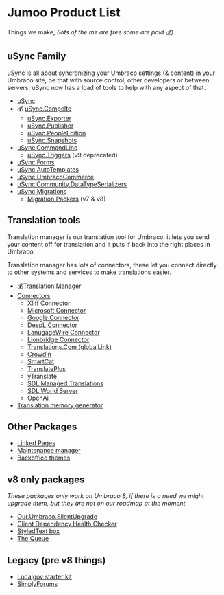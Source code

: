 # Jumoo Product List 
Things we make, *(lots of the me are free some are paid 💰)*

## uSync Family
uSync is all about syncronizing your Umbraco settings (& content) in your Umbraco site, be that with source control, other developers or between servers. uSync now has a load of tools to help with any aspect of that.

- [uSync](https://jumoo.co.uk/uSync/)
- 💰 [uSync.Compelte](https://jumoo.co.uk/uSync/complete/)
    - [uSync.Exporter](https://jumoo.co.uk/uSync/exporter/)
    - [uSync.Publisher](https://jumoo.co.uk/uSync/publisher/)
    - [uSync.PeopleEdition](https://jumoo.co.uk/uSync/people/)
    - [uSync.Snapshots](https://jumoo.co.uk/uSync/snapshots/)
- [uSync.CommandLine](https://blog.jumoo.co.uk/2022/uSyncCommandLine/)
    - [uSync.Triggers](https://github.com/Jumoo/uSyncTriggers) (v9 deprecated)
- [uSync.Forms](https://jumoo.co.uk/uSync/forms/)
- [uSync.AutoTemplates](https://github.com/KevinJump/uSync/tree/v12/main/uSync.AutoTemplates)
- [uSync.UmbracoCommerce](https://github.com/Jumoo/uSync.Umbraco.Commerce)
- [uSync.Community.DataTypeSerializers](https://github.com/KevinJump/uSync/tree/v12/main/uSync.Community.DataTypeSerializers)
- [uSync.Migrations](https://github.com/Jumoo/uSyncMigrations)
    - [Migration Packers](https://github.com/Jumoo/uSync.Migrations.Packers) (v7 & v8)

## Translation tools
Translation manager is our translation tool for Umbraco. it lets you send your content off for translation and it puts if back into the right places in Umbraco. 

Translation manager has lots of connectors, these let you connect directly to other systems and services to make translations easier. 

- 💰[Translation Manager](https://jumoo.co.uk/translate/)
- [Connectors](https://jumoo.co.uk/translate/providers/)
    - [Xliff Connector](https://www.nuget.org/packages/Jumoo.TranslationManager.Connector.Xliff)
    - [Microsoft Connector](https://www.nuget.org/packages/Jumoo.TranslationManager.Connector.Microsoft)
    - [Google Connector](https://www.nuget.org/packages/Jumoo.TranslationManager.Connector.Google)
    - [DeepL Connector](https://www.nuget.org/packages/Jumoo.TranslationManager.Connector.DeepL)
    - [LanugageWire Connector](https://www.nuget.org/packages/Jumoo.TranslationManager.LanguageWire)
    - [Lionbridge Connector](https://www.nuget.org/packages/Jumoo.TranslationManager.Lionbridge)
    - [Translations.Com (globalLink)](https://www.nuget.org/packages/Jumoo.TranslationManager.GlobalLink)
    - [CrowdIn](https://www.nuget.org/packages/Jumoo.TranslationManager.CrowdIn)
    - [SmartCat](https://www.nuget.org/packages/Jumoo.TranslationManager.SmartCat)
    - [TranslatePlus](https://www.nuget.org/packages/Jumoo.TranslationManager.Providers.TranslatePlus/)
    - yTranslate
    - [SDL Managed Translations](https://www.nuget.org/packages/Jumoo.TranslationManager.Providers.SDLMantra/)
    - [SDL World Server](https://www.nuget.org/packages/Jumoo.TranslationManager.Providers.SDlWorldServer/)
    - [OpenAi](https://www.nuget.org/packages/Jumoo.TranslationManager.OpenAI)
- [Translation memory generator](https://www.nuget.org/packages/Jumoo.TranslationManager.TranslationMemory)


## Other Packages 

- [Linked Pages](https://github.com/Jumoo/Our.Umbraco.LinkedPages)
- [Maintenance manager](Our.Umbraco.MaintenanceMode)
- [Backoffice themes](https://github.com/KevinJump/Our.Umbraco.BackOfficeThemes)

## v8 only packages
*These packages only work on Umbraco 8, if there is a need we might upgrade them, but they are not on our roadmap at the moment*

- [Our.Umbraco.SilentUpgrade](https://github.com/KevinJump/Our.Umbraco.SilentUpgrade)
- [Client Dependency Health Checker](https://github.com/KevinJump/Umbraco-ClientDependencyHealthChecker)
- [StyledText box](https://github.com/KevinJump/StyledTextbox)
- [The Queue](https://github.com/KevinJump/Our.Umbraco.Queue)

## Legacy (pre v8 things)
- [Localgov starter kit](https://github.com/KevinJump/LocalGovStarterKit/)
- [SimplyForums](https://github.com/Jumoo/Jumoo.Simpily)

